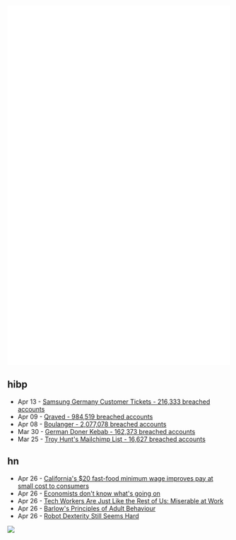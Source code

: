 ![Metrics](https://raw.githubusercontent.com/phixion/phixion/master/metrics.svg)

## hibp

<!--
for https://github.com/phixion/phixion/blob/main/.github/workflows/feeds.yml
-->
<!--START_SECTION:haveibeenpwnd-->
- Apr 13 - [Samsung Germany Customer Tickets - 216,333 breached accounts](https://haveibeenpwned.com/PwnedWebsites#SamsungGermany)
- Apr 09 - [Qraved - 984,519 breached accounts](https://haveibeenpwned.com/PwnedWebsites#Qraved)
- Apr 08 - [Boulanger - 2,077,078 breached accounts](https://haveibeenpwned.com/PwnedWebsites#Boulanger)
- Mar 30 - [German Doner Kebab - 162,373 breached accounts](https://haveibeenpwned.com/PwnedWebsites#GermanDonerKebab)
- Mar 25 - [Troy Hunt's Mailchimp List - 16,627 breached accounts](https://haveibeenpwned.com/PwnedWebsites#TroyHuntMailchimpList)
<!--END_SECTION:haveibeenpwnd-->

## hn

<!--
for https://github.com/phixion/phixion/blob/main/.github/workflows/feeds.yml
-->
<!--START_SECTION:hn-->
- Apr 26 - [California's $20 fast-food minimum wage improves pay at small cost to consumers](https://www.axios.com/local/san-francisco/2025/02/27/uc-berkeley-fast-food-worker-study-minimum-wage)
- Apr 26 - [Economists don't know what's going on](https://www.economist.com/finance-and-economics/2025/04/24/economists-dont-know-whats-going-on)
- Apr 26 - [Tech Workers Are Just Like the Rest of Us: Miserable at Work](https://www.wsj.com/tech/tech-careers-job-market-changes)
- Apr 26 - [Barlow's Principles of Adult Behaviour](https://www.mail-archive.com/silklist@lists.hserus.net/msg08034.html)
- Apr 26 - [Robot Dexterity Still Seems Hard](https://www.construction-physics.com/p/robot-dexterity-still-seems-hard)
<!--END_SECTION:hn-->

<!--
for https://yhype.me
-->
![](https://hit.yhype.me/github/profile?user_id=13013670)
